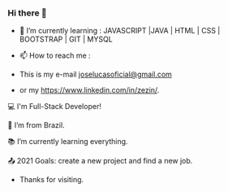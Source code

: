 ### Hi there 👋


- 🌱 I’m currently learning :
JAVASCRIPT |JAVA | HTML | CSS | BOOTSTRAP | GIT | MYSQL 

- 📫 How to reach me : 
- This is my e-mail joselucasoficial@gmail.com
- or my https://www.linkedin.com/in/zezin/.

:computer: I'm Full-Stack Developer!

:house_with_garden: I’m from Brazil.

:books: I’m currently learning everything.

:outbox_tray: 2021 Goals: create a new project and find a new job.

- Thanks for visiting.
